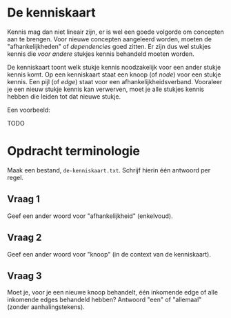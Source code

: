 # De kenniskaart

Kennis mag dan niet lineair zijn, er is wel een goede volgorde om concepten aan te brengen. Voor nieuwe concepten aangeleerd worden, moeten de "afhankelijkheden" of *dependencies* goed zitten. Er zijn dus wel stukjes kennis die *voor andere* stukjes kennis behandeld moeten worden.

De kenniskaart toont welk stukje kennis noodzakelijk voor een ander stukje kennis komt. Op een kenniskaart staat een knoop (of *node*) voor een stukje kennis. Een pijl (of *edge*) staat voor een afhankelijkheidsverband. Vooraleer je een nieuw stukje kennis kan verwerven, moet je alle stukjes kennis hebben die leiden tot dat nieuwe stukje.

Een voorbeeld:

TODO

# Opdracht terminologie
Maak een bestand, `de-kenniskaart.txt`. Schrijf hierin één antwoord per regel.

## Vraag 1
Geef een ander woord voor "afhankelijkheid" (enkelvoud).

## Vraag 2
Geef een ander woord voor "knoop" (in de context van de kenniskaart).

## Vraag 3
Moet je, voor je een nieuwe knoop behandelt, één inkomende edge of alle inkomende edges behandeld hebben? Antwoord "een" of "allemaal" (zonder aanhalingstekens).
